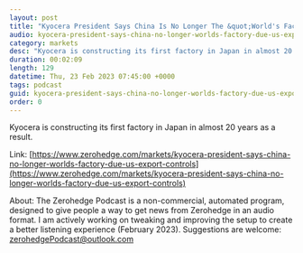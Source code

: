 ```yaml
---
layout: post
title: "Kyocera President Says China Is No Longer The &quot;World's Factory&quot; Due To US Export Controls"
audio: kyocera-president-says-china-no-longer-worlds-factory-due-us-export-controls-0
category: markets
desc: "Kyocera is constructing its first factory in Japan in almost 20 years as a result. "
duration: 00:02:09
length: 129
datetime: Thu, 23 Feb 2023 07:45:00 +0000
tags: podcast
guid: kyocera-president-says-china-no-longer-worlds-factory-due-us-export-controls-0
order: 0
---
```

Kyocera is constructing its first factory in Japan in almost 20 years as a result. 

Link: [https://www.zerohedge.com/markets/kyocera-president-says-china-no-longer-worlds-factory-due-us-export-controls](https://www.zerohedge.com/markets/kyocera-president-says-china-no-longer-worlds-factory-due-us-export-controls)

About: The Zerohedge Podcast is a non-commercial, automated program, designed to give people a way to get news from Zerohedge in an audio format.  I am actively working on tweaking and improving the setup to create a better listening experience (February 2023).  Suggestions are welcome: [zerohedgePodcast@outlook.com](mailto:zerohedgePodcast@outlook.com)